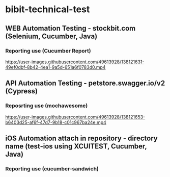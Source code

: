 # bibit-technical-test

## WEB Automation Testing - stockbit.com (Selenium, Cucumber, Java)
### Reporting use (Cucumber Report)

https://user-images.githubusercontent.com/49613928/138121631-49ef0dbf-8b42-4ea1-9a5d-651a6f0783d0.mp4



## API Automation Testing - petstore.swagger.io/v2 (Cypress)
### Reposrting use (mochawesome)

https://user-images.githubusercontent.com/49613928/138121653-b6403d25-af6f-47d7-9b18-c01c967ba24e.mp4



## iOS Automation attach in repository - directory name (test-ios using XCUITEST, Cucumber, Java)
### Reporting use (cucumber-sandwich)
